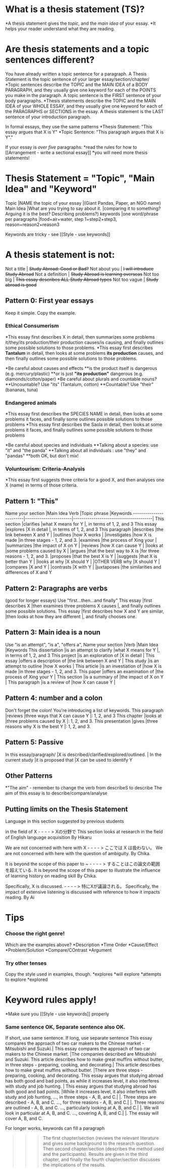# What is a thesis statement (TS)?
*A thesis statement gives the _topic,_ and the _main idea_ of your essay.
*It helps your reader understand what they are reading.

# Are thesis statements and a topic sentences different?
You have already written a topic sentence for a paragraph. A Thesis Statement is the topic sentence of your larger essay/section/chapter/
*<blue>Topic sentences</blue> describe the TOPIC and the MAIN IDEA of a <green>BODY PARAGRAPH</green>, and they usually give one keyword for each of the <red>POINTS</red> you make in the <green>paragraph</green>. A <blue>topic sentence</blue> is the <pink>FIRST</pink> sentence of your <orange>body</orange> paragraphs.
*<blue>Thesis statements</blue> describe the TOPIC and the MAIN IDEA of your <green>WHOLE ESSAY</green>, and they usually give one keyword for each of the <red>PARAGRAPHS or SECTIONS</red> in the <green>essay</green>. A <blue>thesis statement</blue> is the <pink>LAST</pink> sentence of your <orange>introduction</orange> paragraph.


In formal essays, they use the same patterns
*Thesis Statement: "This essay argues that X is Y"
*Topic Sentence: "This paragraph argues that X is Y"."

If your essay is _over five_ paragraphs:
*read the rules for how to [[Arrangement - write a sectional essay]]
*you will need more thesis statements!


# Thesis Statement = "Topic", "Main Idea" and "Keyword"
Topic 		|NAME the topic of your essay 			|(Giant Pandas, Paper, an NGO name)
Main Idea 	|What are you trying to say about it. 	        |comparing it to something? Arguing it is the best? Describing problems?)
keywords 	|one word/phrase per paragraphs 		|food+air+water, step 1+step2+step3, reason+reason2+reason3

Keywords are tricky - see [[Style - use keywords]]


# A thesis statement is not:
Not a title 		| ~~Study Abroad: Good or Bad?~~
Not about you 		| ~~I will introduce Study Abroad~~
Not a definition 	| ~~Study Abroad is learning overseas~~
Not too big	        | ~~This essay describes ALL Study Abroad types~~
Not too vague		| ~~Study abroad is good~~

## Pattern 0: First year essays
Keep it simple. Copy the example.

### Ethical Consumerism
*This essay first describes X in detail, then summarizes some problems it/they/its production/their production causes/is causing, and finally outlines some possible solutions to those problems.
*This essay first describes __Tantalum__ in detail, then looks at some problems __its production__ causes, and then finally outlines some possible solutions to those problems.

*Be careful about causes and effects
**is the product itself is dangerous (e.g. mercury/plastic)
**or is just __"its production"__ dangerous (e.g. diamonds/cotton/paper)
*Be careful about plurals and countable nouns?
**Uncountable? Use "its" (Tantalum, cotton)
**Countable? Use "their" (bananas, tuna)

### Endangered animals
*This essay first describes the SPECIES NAME in detail, then looks at some problems it faces, and finally some outlines possible solutions to those problems
*This essay first describes the Saola in detail, then looks at some problems it faces, and finally outlines some possible solutions to those problems

*Be careful about species and individuals
**Talking about a species: use "it" and "the panda"
**Talking about all individuals : use "they" and "pandas"
**both OK, but don't mix!

### Voluntourism: Criteria-Analysis
*This essay first suggests three criteria for a good X, and then analyses one X (name) in terms of those criteria.

## Pattern 1: "This"
Name your section       |Main Idea Verb	        |Topic phrase				|Keywords
------------------------|-----------------------|---------------------------------------|
This section	 	|clarifies		|what X means for Y			|, in terms of 1, 2, and 3
This essay  		|explores		|X in detail				|, in terms of 1, 2, and 3
This paragraph        	|describes		|the link between X and Y		|
                        |outlines 		|how X works				|
                        |investigates	        |how X is made 			        |in three stages - 1, 2, and 3.
                        |examines		|the process of Xing your		|
                        |summarizes		|the impact of X on Y			|
                        |reviews		|how X can cause Y		        |
                        |looks at		|some problems caused by X 		|
                        |argues			|that the best way to X is 		|for three reasons - 1, 2, and 3.
 			|proposes		|that the best X is Y			| 
 			|suggests		|that X is better than Y 		|
 			|looks at why		|X should Y					        |
 			|OTHER VERB why         |X should Y                                             |
                        |compares		|X and Y					        |
 			|contrasts		|X with Y						|
 			|juxtaposes	 	|the similarities and differences of X and Y


## Pattern 2: Paragraphs are verbs
(good for longer essays)
Use "first...then...and finally"
This essay 	|first describes X 				|then examines three problems X causes	|, and finally outlines some possible solutions.
This essay 	|first describes how X and Y are similar, 	|then looks at how they are different	|, and finally chooses one.


## Pattern 3: Main idea is a noun
Use "is an attempt", "is a", "offers a",
Name your section 		|Verb							|Main Idea 			|Keywords
This dissertation 		|is an attempt to clarify		|what X means for Y				|, in terms of 1, 2, and 3
This project			|is an exploration of 			|X in detail					|
This essay				|offers a description of 		|the link between X and Y		|
This study 			|is an attempt to outline 		|how X works					|
This article			|is an investiation of			|how X is made 					|in three stages - 1, 2, and 3.
This paper				|offers an examination of 		|the process of Xing your Y		|
This section			|is a summary of 				|the impact of X on Y			|
This paragraph			|is a review of					|how X can cause Y				|





## Pattern 4: number and a colon
Don't forget the colon! You're introducing a list of keywords.
This paragraph			|reviews		|three ways that X can cause Y			|: 1, 2, and 3
This chapter			|looks at		|three problems caused by X 			|: 1, 2, and 3.
This presentation		|gives			|three reasons why X is the best Y 		|: 1, 2, and 3.

## Pattern 5: Passive
In this essay/paragraph/	|X is described/clarified/explored/outlined. 	|
In the current study 		|it is proposed that							|X can be used to identify Y

## Other Patterns
*"The aim" - remember to change the verb from describe<red>S</red> to describe
The aim of this essay is to describe/compare/analyse

## Putting limits on the Thesis Statement
Language in this section suggested by previous students

in the field of X  - - - - >   Xの分野で
This section looks at research in the field of English language acquisition
By Hikaru

We are not concerned with here with X   - - - - >   ここでは X は扱わない。
We are not concerned with here with the question of ambiguity.
By Chika.

It is beyond the scope of this paper to ~   - - - - >   することはこの論文の範囲を超えている.
It is beyond the scope of this paper to illustrate the influence of learning history on reading skill
By Chika.

Specifically,  X is discussed.   - - - - >   特にXが議論される。
Specifically, the impact of extensive listening is discussed with reference to how it impacts reading.
By Ai


# Tips
### Choose the right genre!
Which are the examples above?
*Description
*Time Order
*Cause/Effect
*Problem/Solution
*Compare/COntrast
*Argument

### Try other tenses
Copy the style used in examples, though.
*explores
*will explore
*attempts to explore
*explored

# Keyword rules apply!
*Make sure you [[Style - use keywords]] properly
### Same sentence OK, Separate sentence also OK.
If short, use same sentence. If long, use separate sentence
This essay compares the approach of two car makers to the Chinese market - Mitsubishi and Suzuki.|
This essay compares the approach of two car makers to the Chinese market. |The companies described are Mitsubishi and Suzuki.
This article describes how to make great muffins without butter, in three steps - preparing, cooking, and decorating.|
This article describes how to make great muffins without butter. |There are three steps - preparing, cooking, and decorating.
This essay argues that studying abroad has both good and bad points, as while it increases level, it also interferes with study and job hunting. |
This essay argues that studying abroad has both good and bad points. |While it increases level, it also interferes with study and job hunting,
..., in three steps - A, B, and C.|
|. Three steps are described - A, B, and C.
..., for three reasons - A, B, and C.|
|. Three reasons are outlined - A, B, and C.
..., particularly looking at A, B, and C.|
|. We will look in particular at A, B, and C.
..., covering A, B, and C.|
|. The essay will cover A, B, and C.


For longer works, keywords can fill a paragraph
>>>The first chapter/section (reviews the relevant literature and gives some background to the research question. Then second chapter/section (describes the method used and the participants). Results are given in the third chapter, and finally the fourth chapter/section discusses the implications of the results.

